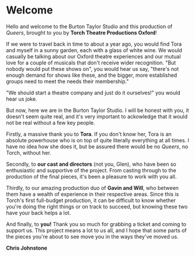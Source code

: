 # Welcome

Hello and welcome to the Burton Taylor Studio and this production of _Queers_, brought to you by **Torch Theatre Productions Oxford**!

If we were to travel back in time to about a year ago, you would find Tora and myself in a sunny garden, each with a glass of white wine. We would casually be talking about our Oxford theatre experiences and our mutual love for a couple of musicals that don't receive wider recognition. "But nobody would put these shows on", you would hear us say, "there's not enough demand for shows like these, and the bigger, more established groups need to meet the needs their membership."

"We should start a theatre company and just do it ourselves!" you would hear us joke.

But now, here we are in the Burton Taylor Studio. I will be honest with you, it doesn't seem quite real, and it's very important to ackowledge that it would not be real without a few key people.

Firstly, a massive thank you to **Tora**. If you don't know her, Tora is an absolute powerhouse who is on top of quite literally everything at all times. I have no idea how she does it, but be assured there would be no _Queers_, no Torch, without her.

Secondly, to **our cast and directors** (not you, Glen), who have been so enthusiastic and supportive of the project. From casting through to the production of the final pieces, it's been a pleasure to work with you all.

Thirdly, to our amazing production duo of **Gavin and Will**, who between them have a wealth of experience in their respective areas. Since this is Torch's first full-budget production, it can be difficult to know whether you're doing the right things or on track to succeed, but knowing these two have your back helps a lot.

And finally, to **you!** Thank you so much for grabbing a ticket and coming to support us. This project means a lot to us all, and I hope that some parts of the pieces you're about to see move you in the ways they've moved us.

**Chris Johnstone**

